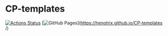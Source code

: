 # CP-templates

[![Actions Status](https://github.com/henotrix/CP-templates/workflows/verify/badge.svg)](https://github.com/henotrix/CP-templates/actions)
[![GitHub Pages](https://img.shields.io/static/v1?label=GitHub+Pages&message=+&color=brightgreen&logo=github)](https://henotrix.github.io/CP-templates /)